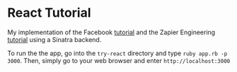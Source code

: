 # React Tutorial
My implementation of the Facebook [tutorial](https://facebook.github.io/react/docs/tutorial.html) and the Zapier Engineering [tutorial](https://zapier.com/engineering/react-js-tutorial-guide-gotchas/) using a Sinatra backend.

To run the the app, go into the `try-react` directory and type `ruby app.rb -p 3000`. Then, simply go to your web browser and enter `http://localhost:3000`